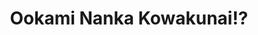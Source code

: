 --- 
title: "Ookami Nanka Kowakunai!?"
publishdate: "2019-4-8T16:48:46+02:00"
src: "https://365manga.net/manga/ookami-nanka-kowakunai"
image: "https://data.365manga.net/images/thumbnails/24218-ookami-nanka-kowakunai.jpg"
description: "Honda Moe just transferred to Todo Gakuen, but no one bothered telling her she'd be the only girl student! Lucky for her, Himuro Kyo, her childhood playmate, is also in her class. But why's he being such a jerk and pretending he doesn't know her? Moe's gotta be creative and use her wits if she wants to survive the new schoolyear with her virtue intact. Who's gonna protect the lone…"
---